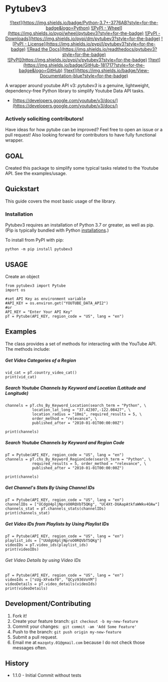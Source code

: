 # Pytubev3


<div align="center">
  <a href="">![text](https://img.shields.io/badge/Python-3.7+-3776AB?style=for-the-badge&logo=Python)</a>
  <a href="">![PyPI - Wheel](https://img.shields.io/pypi/wheel/pytubev3?style=for-the-badge)</a>
  <a href="#">![PyPI - Downloads](https://img.shields.io/pypi/dm/pytubev3?style=for-the-badge)</a>
  <a href="#">![PyPI - License](https://img.shields.io/pypi/l/pytubev3?style=for-the-badge)</a>
  <a href="#">![Read the Docs](https://img.shields.io/readthedocs/pytubev3?style=for-the-badge)</a>
</div>

<div align="center">
	<a href="https://pypi.org/project/pytubev3/">![PyPI](https://img.shields.io/pypi/v/pytubev3?style=for-the-badge)</a>
  	<a href="https://github.com/mm-mazhar/pytubev3">![text](https://img.shields.io/badge/GitHub-181717?style=for-the-badge&logo=GitHub)</a>
  	<a href="EnterReadthedocs link">![text](https://img.shields.io/badge/View-Documentation-blue?style=for-the-badge)</a>
</div>


A wrapper around youtube API v3: _pytubev3_ is a genuine, lightweight, dependency-free Python library to simplify Youtube Data API tasks.
-   [https://developers.google.com/youtube/v3/docs/](https://developers.google.com/youtube/v3/docs/)

### Actively soliciting contributors!

Have ideas for how pytube can be improved? Feel free to open an issue or a pull request!
Also looking forward for contributors to have fully functional wrapper.

## GOAL

Created this package to simplify some typical tasks related to the Youtube API. See the examples/usage.

## Quickstart

This guide covers the most basic usage of the library.

### Installation

Pytubev3 requires an installation of Python 3.7 or greater, as well as pip. (Pip is typically bundled with Python  [installations](https://python.org/downloads).)

To install from PyPI with pip:

`python -m pip install pytubev3`

## USAGE

Create an object
```
from pytubev3 import Pytube
import os

#set API Key as environment variable
#API_KEY = os.environ.get("YOUTUBE_DATA_API2")
#or
API_KEY = "Enter Your API Key"
pT = Pytube(API_KEY, region_code = "US", lang = "en")
```

## Examples

The  class provides a set of methods for interacting with the YouTube API. The methods include:

##### Get Video Categories of a Region
```
vid_cat = pT.country_video_cat()
print(vid_cat)
```
##### Search Youtube Channels by Keyword and Location (Latitude and Longitude)
```
channels = pT.chs_By_Keyword_Location(search_term = "Python", \
			location_lat_long = "37.42307,-122.08427", \
			location_radius = "10mi", required_results = 5, \
			order_method = "relevance", \
			published_after = "2010-01-01T00:00:00Z")

print(channels)
```

##### Search Youtube Channels by Keyword and Region Code
```
pT = Pytube(API_KEY, region_code = "US", lang = "en")
channels = pT.chs_By_Keyword_RegionCode(search_term = "Python", \
			required_results = 5, order_method = "relevance", \
			published_after = "2010-01-01T00:00:00Z")

print(channels)
```

##### Get Channel's Stats By Using Channel IDs
```
pT = Pytube(API_KEY, region_code = "US", lang = "en")
channelIDs = ["UCdgU4pljNproO0RQVbT5QKg", "UC4Xt-DUAapAtkfaWWkv4OAw"]
channels_stat = pT.channels_stats(channelIDs)
print(channels_stat)
```

##### Get Video IDs from Playlists by Using Playlist IDs
```
pT = Pytube(API_KEY, region_code = "US", lang = "en")
playlist_ids = ["UUdgU4pljNproO0RQVbT5QKg"]
videoIDs = pT.video_ids(playlist_ids)
print(videoIDs)
```

###### Get Video Details by using Video IDs
```
pT = Pytube(API_KEY, region_code = "US", lang = "en")
videoIds = ["sUg-XFx4xf0", "QCyz936VoYM"]
videoDetails = pT.video_details(videoIds)
print(videoDetails)
```
## Development/Contributing
1. Fork it!
2. Create your feature branch: `git checkout -b my-new-feature`
3. Commit your changes: ` git commit -am 'Add Some Feature'`
4. Push to the branch: `git push origin my-new-feature`
5. Submit a pull request.
6. Email me at `mazqoty.01@gmail.com` because I do not check those messages often.

## History
* 1.1.0 - Initial Commit without tests 
